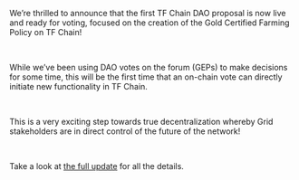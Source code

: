 We’re thrilled to announce that the first TF Chain DAO proposal is now live and ready for voting, focused on the creation of the Gold Certified Farming Policy on TF Chain!

<br/>

While we’ve been using DAO votes on the forum (GEPs) to make decisions for some time, this will be the first time that an on-chain vote can directly initiate new functionality in TF Chain.

<br/>

This is a very exciting step towards true decentralization whereby Grid stakeholders are in direct control of the future of the network!

<br/>

Take a look at [the full update](https://forum.threefold.io/t/the-first-vote-of-the-threefold-tf-chain-l1-dao-gold-certified-farming/3323n) for all the details.